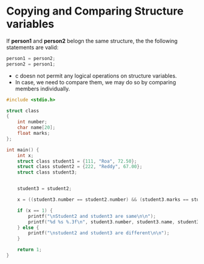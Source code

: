 # Copying and Comparing Structure variables

If **person1** and **person2** belogn the same structure, the the following statements are valid:

```c
person1 = person2;
person2 = person1;
```

- c doesn not permit any logical operations on structure variables. 
- In case, we need to compare them, we may do so by comparing members individually.


```c
#include <stdio.h>

struct class 
{
    int number;
    char name[20];
    float marks;
};

int main() {
    int x;
    struct class student1 = {111, "Roa", 72.50};
    struct class student2 = {222, "Reddy", 67.00};
    struct class student3;


    student3 = student2;

    x = ((student3.number == student2.number) && (student3.marks == student2.marks)) ? 1 : 0;

    if (x == 1) {
        printf("\nStudent2 and student3 are same\n\n");
        printf("%d %s %.3f\n", student3.number, student3.name, student3.marks);
    } else {
        printf("\nstudent2 and student3 are different\n\n");
    }

    return 1;
}
```